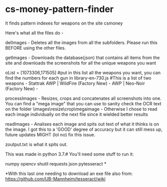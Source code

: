 # cs-money-pattern-finder
It finds pattern indexes for weapons on the site csmoney

Here's what all the files do - 

delImages - Deletes all the images from all the subfolders. Please run this BEFORE using the other files.

getImages - Downloads the database(json) that contains all items from the site and downloads the screenshots for all the unique weapons you want 

  oList = [1073306,171505] 
  #put in this list all the weapons you want, you can find the numbers for each gun in library-en-730.js
  #This is a list of two weapons - Stattrak AWP | WildFire (Factory New) - AWP | Neo-Noir (Factory New) -

processImages - Resizes, crops and concatenates all screenshots into one. You can find a "mega image" that you can use to sanity check the OCR text on the folder \images\resize\crop\megaimage - Otherwise I chose to read each image individually on the next file since it wielded better results

readImages - Analises each image and spits out text of what it thinks is on the image. I got this to a 'GOOD' degree of accuracy but it can still mess up, future updates MIGHT (lol no) fix this issue.

zoutput.txt is what it spits out.

This was made in python 3.7.#
You'll need some stuff to run it:

numpy
opencv
shutil
requests
json
pytesseract *

*With this last one needing to download an exe file also from: https://github.com/UB-Mannheim/tesseract/wiki
